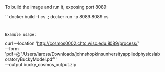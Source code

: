 
To build the image and run it, exposing port 8089:

``
docker build -t cs .; docker run -p 8089:8089 cs
```


Example usage:
```
curl --location 'http://cosmos0002.chtc.wisc.edu:8089/process/' \
--form 'pdf=@"/Users/iaross/Downloads/johnshopkinsuniversityappliedphysicslaboratoryBuckyModel.pdf"' \
--output bucky_cosmos_output.zip
```
